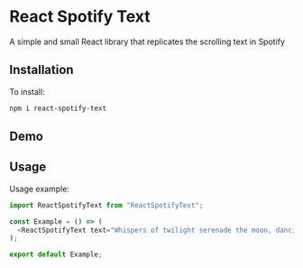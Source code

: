 # React Spotify Text

A simple and small React library that replicates the scrolling text in Spotify

## Installation

To install:

```bash
npm i react-spotify-text
```

## Demo

## Usage

Usage example:

```typescript
import ReactSpotifyText from "ReactSpotifyText";

const Example = () => (
  <ReactSpotifyText text="Whispers of twilight serenade the moon, dancing shadows in a cosmic tune, stars waltz, a celestial swoon, night's embrace, a dream's monsoon." />
);

export default Example;
```
